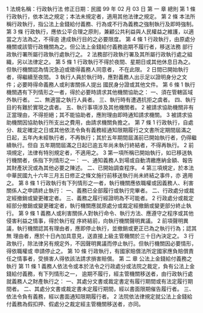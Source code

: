 1
法規名稱：行政執行法
修正日期：民國 99 年 02 月 03 日
第 一 章 總則
第 1 條
行政執行，依本法之規定；本法未規定者，適用其他法律之規定。
第 2 條
本法所稱行政執行，指公法上金錢給付義務、行為或不行為義務之強制執行及即時強制。
第 3 條
行政執行，應依公平合理之原則，兼顧公共利益與人民權益之維護，以適當之方法為之，不得逾
達成執行目的之必要限度。
第 4 條
1 行政執行，由原處分機關或該管行政機關為之。但公法上金錢給付義務逾期不履行者，移送法務
部行政執行署所屬行政執行處執行之。
2 法務部行政執行署及其所屬行政執行處之組織，另以法律定之。
第 5 條
1 行政執行不得於夜間、星期日或其他休息日為之。但執行機關認為情況急迫或徵得義務人同意者，
不在此限。
2 日間已開始執行者，得繼續至夜間。
3 執行人員於執行時，應對義務人出示足以證明身分之文件；必要時得命義務人或利害關係人提出
國民身分證或其他文件。
第 6 條
1 執行機關遇有下列情形之一者，得於必要時請求其他機關協助之：
一、須在管轄區域外執行者。
二、無適當之執行人員者。
三、執行時有遭遇抗拒之虞者。
四、執行目的有難於實現之虞者。
五、執行事項涉及其他機關者。
2 被請求協助機關非有正當理由，不得拒絕；其不能協助者，應附理由即時通知請求機關。
3 被請求協助機關因協助執行所支出之費用，由請求機關負擔之。
第 7 條
1 行政執行，自處分、裁定確定之日或其他依法令負有義務經通知限期履行之文書所定期間屆滿之
日起，五年內未經執行者，不再執行；其於五年期間屆滿前已開始執行者，仍得繼續執行。但自
五年期間屆滿之日起已逾五年尚未執行終結者，不得再執行。
2 前項規定，法律有特別規定者，不適用之。
3 第一項所稱已開始執行，如已移送執行機關者，係指下列情形之一：
一、通知義務人到場或自動清繳應納金額、報告其財產狀況或為其他必要之陳述。
二、已開始調查程序。
4 第三項規定，於本法中華民國九十六年三月五日修正之條文施行前移送執行尚未終結之事件，亦
適用之。
第 8 條
1 行政執行有下列情形之一者，執行機關應依職權或因義務人、利害關係人之申請終止執行：
一、義務已全部履行或執行完畢者。
二、行政處分或裁定經撤銷或變更確定者。
三、義務之履行經證明為不可能者。
2 行政處分或裁定經部分撤銷或變更確定者，執行機關應就原處分或裁定經撤銷或變更部分終止執
行。
第 9 條
1 義務人或利害關係人對執行命令、執行方法、應遵守之程序或其他侵害利益之情事，得於執行程
序終結前，向執行機關聲明異議。
2 前項聲明異議，執行機關認其有理由者，應即停止執行，並撤銷或更正已為之執行行為；認其無
理由者，應於十日內加具意見，送直接上級主管機關於三十日內決定之。
3 行政執行，除法律另有規定外，不因聲明異議而停止執行。但執行機關因必要情形，得依職權或
申請停止之。
第 10 條
行政執行，有國家賠償法所定國家應負賠償責任之情事者，受損害人得依該法請求損害賠償。
第 二 章 公法上金錢給付義務之執行
第 11 條
1 義務人依法令或本於法令之行政處分或法院之裁定，負有公法上金錢給付義務，有下列情形之一，
逾期不履行，經主管機關移送者，由行政執行處就義務人之財產執行之：
一、其處分文書或裁定書定有履行期間或有法定履行期間者。
二、其處分文書或裁定書未定履行期間，經以書面限期催告履行者。
三、依法令負有義務，經以書面通知限期履行者。
2 法院依法律規定就公法上金錢給付義務為假扣押、假處分之裁定經主管機關移送者，亦同。
